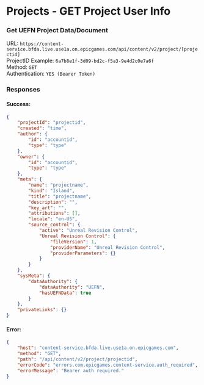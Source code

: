 # Projects - GET Project User Info
### Get UEFN Project Data/Document

URL: `https://content-service.bfda.live.use1a.on.epicgames.com/api/content/v2/project/[projectid]` \
ProjectID Example: `6a7b8e1f-3d09-bd2c-f5a3-9e4d2c0e7a6f` \
Method: `GET` \
Authentication: `YES (Bearer Token)`


### Responses
#### Success:
```json
{
    "projectId": "projectid",
    "created": "time",
    "author": {
        "id": "accountid",
        "type": "type"
    },
    "owner": {
        "id": "accountid",
        "type": "type"
    },
    "meta": {
        "name": "projectname",
        "kind": "Island",
        "title": "projectname",
        "description": "",
        "key_art": "",
        "attributions": [],
        "locale": "en-US",
        "source_control": {
            "active": "Unreal Revision Control",
            "Unreal Revision Control": {
                "fileVersion": 1,
                "providerName": "Unreal Revision Control",
                "providerParameters": {}
            }
        }
    },
    "sysMeta": {
        "dataAuthority": {
            "dataAuthority": "UEFN",
            "hasUEFNData": true
        }
    },
    "privateLinks": {}
}
```

#### Error:
```json
{
    "host": "content-service.bfda.live.use1a.on.epicgames.com",
    "method": "GET",
    "path": "/api/content/v2/project/projectid",
    "errorCode": "errors.com.epicgames.content-service.auth_required",
    "errorMessage": "Bearer auth required."
}
```
